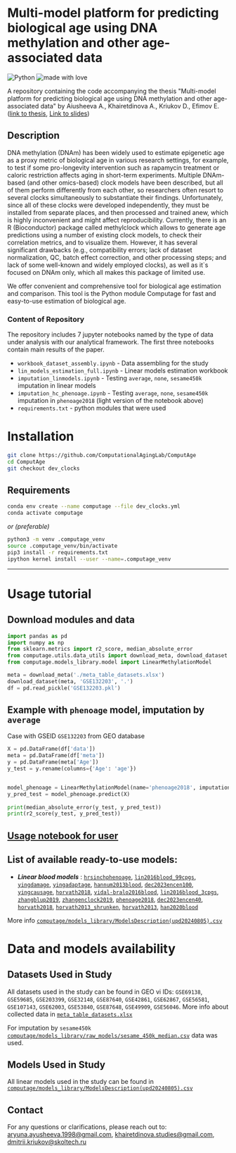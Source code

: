 # **Multi-model platform for predicting biological age using DNA methylation and other age-associated data**
![Python](https://img.shields.io/badge/python-v3.11+-blue.svg)
![made with love](https://img.shields.io/badge/made%20with%20%E2%9D%A4%EF%B8%8F-8A2BE2)

A repository containing the code accompanying the thesis "Multi-model platform for predicting biological age using DNA methylation and other age-associated data" by Aiusheeva A., Khairetdinova A., Kriukov D., Efimov E. ([link to thesis](https://docs.google.com/document/d/14n0dbZ__1WixYWfHOoA_MzKpy7_U_4bF0A2hsUm4ggA/edit?usp=sharing), [Link to slides](https://docs.google.com/presentation/d/1mGrtdA-2_gAEoWWa5XMw-bVd3PpfNBnS7KbofaOf0Gs3/edit?usp=sharing))

## Description

DNA methylation (DNAm) has been widely used to estimate epigenetic age as a proxy metric of biological age in various research settings, for example, to test if some pro-longevity intervention such as rapamycin treatment or caloric restriction affects aging in short-term experiments. Multiple DNAm-based (and other omics-based) clock models have been described, but all of them perform differently from each other, so researchers often resort to several clocks simultaneously to substantiate their findings. Unfortunately, since all of these clocks were developed independently, they must be installed from separate places, and then processed and trained anew, which is highly inconvenient and might affect reproducibility. Currently, there is an R (Bioconductor) package called methylclock which allows to generate age predictions using a number of existing clock models, to check their correlation metrics, and to visualize them. However, it has several significant drawbacks (e.g., compatibility errors; lack of dataset normalization, QC, batch effect correction, and other processing steps; and lack of some well-known and widely employed clocks), as well as it`s focused on DNAm only, which all makes this package of limited use. 

We offer convenient and comprehensive tool for biological age estimation and comparison. This tool is the Python module Computage for fast and easy-to-use estimation of biological age.



### Content of Repository

The repository includes 7 jupyter notebooks named by the type of data under analysis with our analytical framework. The first three notebooks contain main results of the paper.

- `workbook_dataset_assembly.ipynb` - Data assembling for the study
- `lin_models_estimation_full.ipynb` - Linear models estimation workbook
- `imputation_linmodels.ipynb` - Testing `average`, `none`, `sesame450k` imputation in linear models
- `imputation_hc_phenoage.ipynb` - Testing `average`, `none`, `sesame450k` imputation in `phenoage2018` (light version of the notebook above)
- `requirements.txt` - python modules that were used 


# **Installation**

```bash
git clone https://github.com/ComputationalAgingLab/ComputAge
cd ComputAge
git checkout dev_clocks
```

## **Requirements**
```bash
conda env create --name computage --file dev_clocks.yml
conda activate computage
```
*or (preferable)* 
```bash
python3 -m venv .computage_venv
source .computage_venv/bin/activate
pip3 install -r requirements.txt
ipython kernel install --user --name=.computage_venv
```
***

# **Usage tutorial**

## Download modules and data

```python
import pandas as pd
import numpy as np
from sklearn.metrics import r2_score, median_absolute_error
from computage.utils.data_utils import download_meta, download_dataset
from computage.models_library.model import LinearMethylationModel

meta = download_meta('./meta_table_datasets.xlsx')
download_dataset(meta, 'GSE132203', '.')
df = pd.read_pickle('GSE132203.pkl')
```
## Example with `phenoage` model, imputation by `average`

Case with GSEID `GSE132203` from GEO database
```python
X = pd.DataFrame(df['data'])
meta = pd.DataFrame(df['meta'])
y = pd.DataFrame(meta['Age'])
y_test = y.rename(columns={'Age': 'age'})


model_phenoage = LinearMethylationModel(name='phenoage2018', imputation='average')
y_pred_test = model_phenoage.predict(X)
       
print(median_absolute_error(y_test, y_pred_test))
print(r2_score(y_test, y_pred_test))

```

## [Usage notebook for user](https://github.com/ComputationalAgingLab/ComputAge/blob/dev_clocks/Example.ipynb)


## __List of available ready-to-use models:__
- ***Linear blood models*** : [`hrsinchphenoage`](https://github.com/ComputationalAgingLab/ComputAge/blob/dev_clocks/computage/models_library/raw_models/HRSInCHPhenoAge.csv),
 [`lin2016blood_99cpgs`](https://github.com/ComputationalAgingLab/ComputAge/blob/dev_clocks/computage/models_library/raw_models/Lin2016Blood_99CpGs.csv),
 [`yingdamage`](https://github.com/ComputationalAgingLab/ComputAge/blob/dev_clocks/computage/models_library/raw_models/YingDamAge.csv),
 [`yingadaptage`](https://github.com/ComputationalAgingLab/ComputAge/blob/dev_clocks/computage/models_library/raw_models/YingAdaptAge.csv),
 [`hannum2013blood`](https://github.com/ComputationalAgingLab/ComputAge/blob/dev_clocks/computage/models_library/raw_models/Hannum2013Blood.csv),
 [`dec2023encen100`](https://github.com/ComputationalAgingLab/ComputAge/blob/dev_clocks/computage/models_library/raw_models/Dec2023ENCen100.csv),
 [`yingcausage`](https://github.com/ComputationalAgingLab/ComputAge/blob/dev_clocks/computage/models_library/raw_models/YingCausAge.csv),
 [`horvath2018`](https://github.com/ComputationalAgingLab/ComputAge/blob/dev_clocks/computage/models_library/raw_models/Horvath2018.csv),
 [`vidal-bralo2016blood`](https://github.com/ComputationalAgingLab/ComputAge/blob/dev_clocks/computage/models_library/raw_models/Vidal-Bralo2016Blood.csv),
 [`lin2016blood_3cpgs`](https://github.com/ComputationalAgingLab/ComputAge/blob/dev_clocks/computage/models_library/raw_models/Lin2016Blood_3CpGs.csv),
 [`zhangblup2019`](https://github.com/ComputationalAgingLab/ComputAge/blob/dev_clocks/computage/models_library/raw_models/ZhangBLUP2019.csv),
 [`zhangenclock2019`](https://github.com/ComputationalAgingLab/ComputAge/blob/dev_clocks/computage/models_library/raw_models/ZhangENClock2019.csv),
 [`phenoage2018`](https://github.com/ComputationalAgingLab/ComputAge/blob/dev_clocks/computage/models_library/raw_models/PhenoAge2018.csv),
 [`dec2023encen40`](https://github.com/ComputationalAgingLab/ComputAge/blob/dev_clocks/computage/models_library/raw_models/Dec2023ENCen40.csv), [`horvath2018`](https://github.com/ComputationalAgingLab/ComputAge/blob/dev_clocks/computage/models_library/raw_models/Horvath2018.csv), [`horvath2013_shrunken`](https://github.com/ComputationalAgingLab/ComputAge/blob/dev_clocks/computage/models_library/raw_models/Horvath2013_Shrunken.csv), [`horvath2013`](https://github.com/ComputationalAgingLab/ComputAge/blob/dev_clocks/computage/models_library/raw_models/Horvath2013.csv), [`han2020blood`](https://github.com/ComputationalAgingLab/ComputAge/blob/dev_clocks/computage/models_library/raw_models/Han2020Blood.csv)

More info [`computage/models_library/ModelsDescription(upd20240805).csv`](https://github.com/ComputationalAgingLab/ComputAge/blob/dev_clocks/computage/models_library/ModelsDescription(upd20240805).csv)

# **Data and models availability**
## Datasets Used in Study
All datasets used in the study can be found in GEO vi IDs: `GSE69138`, `GSE59685`, `GSE203399`, `GSE32148`, `GSE87640`, `GSE42861`, `GSE62867`, `GSE56581`, `GSE107143`, `GSE62003`, `GSE53840`, `GSE87648`, `GSE49909`, `GSE56046`. More info about collected data in [`meta_table_datasets.xlsx`](https://docs.yandex.ru/docs/view?url=ya-disk-public%3A%2F%2F7ywsWVjy4DeeWAZKkSJjw8scu7IAQL3ZWJt8jlz%2FSR%2BLxm%2Fe%2FAss5aQ9fRfwVXI%2Bq%2FJ6bpmRyOJonT3VoXnDag%3D%3D&name=meta_table_datasets.xlsx&nosw=1)

For imputation by `sesame450k` [`computage/models_library/raw_models/sesame_450k_median.csv`](https://github.com/ComputationalAgingLab/ComputAge/blob/dev_clocks/computage/models_library/raw_models/sesame_450k_median.csv) data was used.

## Models Used in Study
All linear models used in the study can be found in [`computage/models_library/ModelsDescription(upd20240805).csv`](https://github.com/ComputationalAgingLab/ComputAge/blob/dev_clocks/computage/models_library/ModelsDescription(upd20240805).csv)

## Contact
For any questions or clarifications, please reach out to: aryuna.ayusheeva.1998@gmail.com, khairetdinova.studies@gmail.com, dmitrii.kriukov@skoltech.ru